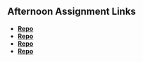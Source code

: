 ## Afternoon Assignment Links

* **[Repo](https://github.com/Rilezzz/<ASSIGNMENT_REPO>)**
* **[Repo](https://github.com/Rilezzz/<ASSIGNMENT_REPO>)**
* **[Repo](https://github.com/Rilezzz/<ASSIGNMENT_REPO>)**
* **[Repo](https://github.com/Rilezzz/<ASSIGNMENT_REPO>)**

